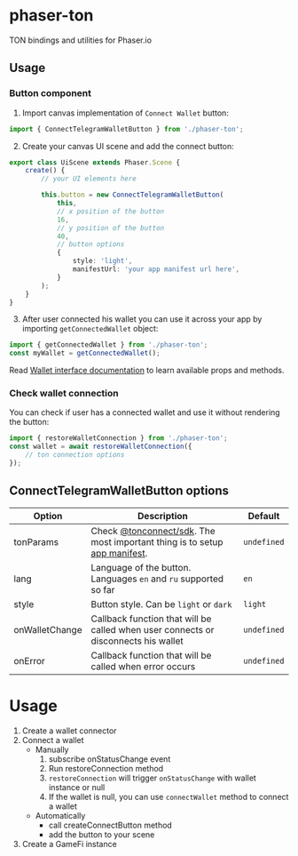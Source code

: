 # phaser-ton

TON bindings and utilities for Phaser.io

## Usage

### Button component

1. Import canvas implementation of `Connect Wallet` button:
```typescript
import { ConnectTelegramWalletButton } from './phaser-ton';
```
2. Create your canvas UI scene and add the connect button:
```typescript
export class UiScene extends Phaser.Scene {
    create() {
        // your UI elements here

        this.button = new ConnectTelegramWalletButton(
            this,
            // x position of the button
            16,
            // y position of the button
            40,
            // button options
            {
                style: 'light',
                manifestUrl: 'your app manifest url here',
            }
        );
    }
}
```
3. After user connected his wallet you can use it across your app by importing `getConnectedWallet` object:
```typescript
import { getConnectedWallet } from './phaser-ton';
const myWallet = getConnectedWallet();
```
Read [Wallet interface documentation](https://ton-connect.github.io/sdk/interfaces/_tonconnect_sdk.Wallet.html) to learn available props and methods.

### Check wallet connection

You can check if user has a connected wallet and use it without rendering the button:
```typescript
import { restoreWalletConnection } from './phaser-ton';
const wallet = await restoreWalletConnection({
    // ton connection options
});
```

## ConnectTelegramWalletButton options

| Option | Description | Default |
| -------- | -------- | -------- |
| tonParams | Check [@tonconnect/sdk](https://ton-connect.github.io/sdk/interfaces/_tonconnect_sdk.TonConnectOptions.html). The most important thing is to setup [app manifest](https://docs.ton.org/develop/dapps/ton-connect/protocol/requests-responses#app-manifest). | `undefined` |
| lang | Language of the button. Languages `en` and `ru` supported so far | `en` |
| style | Button style. Can be `light` or `dark` | `light` |
| onWalletChange | Callback function that will be called when user connects or disconnects his wallet | `undefined` |
| onError | Callback function that will be called when error occurs | `undefined` |


# Usage

1. Create a wallet connector
2. Connect a wallet
    * Manually
        1. subscribe onStatusChange event
        2. Run restoreConnection method
        3. `restoreConnection` will trigger `onStatusChange` with wallet instance or null
        4. If the wallet is null, you can use `connectWallet` method to connect a wallet
    * Automatically
        * call createConnectButton method
        * add the button to your scene
3. Create a GameFi instance